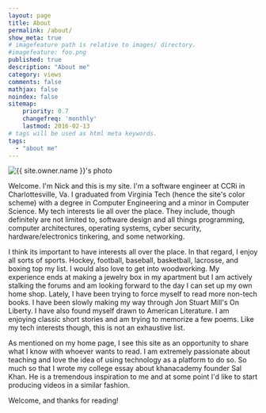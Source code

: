 ```yaml
---
layout: page
title: About
permalink: /about/
show_meta: true
# imagefeature path is relative to images/ directory.
#imagefeature: foo.png
published: true
description: "About me"
category: views
comments: false
mathjax: false
noindex: false
sitemap:
    priority: 0.7
    changefreq: 'monthly'
    lastmod: 2016-02-13
# tags will be used as html meta keywords.    
tags:
  - "about me"
---
```


<div class="post-author text-center">                       
            <img src="{{ site.urlimg }}{{ site.owner.avatar }}" alt="{{ site.owner.name }}'s photo" itemprop="image" class="post-avatar img-rectangle img-responsive"/> 
<span class="social-icons" style="padding-top: 10px; padding-bottom: 1px;">
<a href="{{ site.url }}/cv" title="Curriculum Vitae" class="social-icons"><i class="iconm iconm-profile" style="vertical-align: top;"></i></a>
<a href="{{ site.url }}/about/publications/" class="social-icons" title="Publications"><i class="iconm iconm-file-pdf"></i></a>
<a href="{{ site.owner.linkedin }}" class="social-icons" title="LinkedIn profile"><i class="iconm iconm-linkedin2"></i></a>
</span>
</div>

Welcome. I'm Nick and this is my site. I'm a software engineer at CCRi in Charlottesville, Va.
I graduated from Virginia Tech (hence the site's color scheme) with a degree in 
Computer Engineering and a minor in Computer Science. My tech interests lie all over the place. They
include, though definitely are not limited to, software design and all things programming,
computer architectures, operating systems, cyber security, hardware/electronics tinkering, and some networking.


I think its important to have interests all over the place. In that regard, I enjoy
all sorts of sports. Hockey, football, baseball, basketball, lacrosse, and boxing top my list.
I would also love to get into woodworking. My experience ends at making a jewelry box in my
apartment but I am actively stalking the forums and am looking forward to 
the day I can set up my own home shop. Lately, I have been trying to force myself to read
more non-tech books. I have been slowly making my way through Jon Stuart Mill's 
On Liberty. I have also found myself drawn to American Literature. 
I am enjoying classic short stories and am trying to memorize a few poems. 
Like my tech interests though, this is not an exhaustive list.


As mentioned on my home page, I see this site as an opportunity to share what I know with
whoever wants to read. I am extremely passionate about teaching and love the idea of
using technology as a platform to do so. So much so that I wrote my college essay about
khanacademy founder Sal Khan. He is a tremendous inspiration to me and at some point I'd
like to start producing videos in a similar fashion.

Welcome, and thanks for reading!
